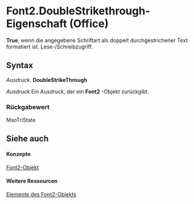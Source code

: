 
# Font2.DoubleStrikethrough-Eigenschaft (Office)

 **True**, wenn die angegebene Schriftart als doppelt durchgestrichener Text formatiert ist. Lese-­/Schreibzugriff.


## Syntax

 _Ausdruck_. **DoubleStrikeThrough**

 _Ausdruck_ Ein Ausdruck, der ein **Font2** -Objekt zurückgibt.


### Rückgabewert

MsoTriState


## Siehe auch


#### Konzepte


[Font2-Objekt](8e892c52-56d9-72bd-2893-b15a17cd59ae.md)
#### Weitere Ressourcen


[Elemente des Font2-Objekts](http://msdn.microsoft.com/library/8c91a433-b474-486a-4c03-eb9f7b44ecb0%28Office.15%29.aspx)
